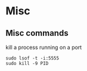 # Misc
## Misc commands

kill a process running on a port
```
sudo lsof -t -i:5555
sudo kill -9 PID
```
